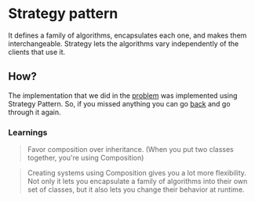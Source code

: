 # Strategy pattern

It defines a family of algorithms, encapsulates each one, 
and makes them interchangeable. Strategy lets the algorithms 
vary independently of the clients that use it.

## How?

The implementation that we did in the [problem](../problem#problem) 
was implemented using Strategy Pattern. So, if you missed anything 
you can go [back](../problem#problem) and go through it again.

### Learnings

> Favor composition over inheritance. 
> (When you put two classes together, you're using Composition)

> Creating systems using Composition gives you a lot more flexibility. 
> Not only it lets you encapsulate a family of algorithms into their
> own set of classes, but it also lets you change their behavior at 
> runtime.
